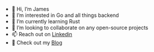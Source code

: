 - 👋 Hi, I’m James
- 👀 I’m interested in Go and all things backend
- 🦀 I’m currently learning Rust
- 💞️ I’m looking to collaborate on any open-source projects
- 📫 Reach out on [Linkedin](https://www.linkedin.com/in/james-farrell-eng/)
- 📘 Check out my [Blog](https://james-farrell.com)

<!---
farrej10/farrej10 is a ✨ special ✨ repository because its `README.md` (this file) appears on your GitHub profile.
You can click the Preview link to take a look at your changes.
--->
